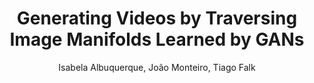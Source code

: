 ---
paperId: 22
author: Isabela Albuquerque, João Monteiro, Tiago Falk
publicationauthor: Albuquerque, I. et al.
title: Generating Videos by Traversing Image Manifolds Learned by GANs
pdf: --
poster: --
alt: --
type: Oral & Poster
topic: Machine Learning Methods
link: --
conference: neurips
year: 2018
tags: neurips-2018
location: Montreal, Canada
---